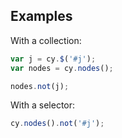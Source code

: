 ## Examples

With a collection:
```js
var j = cy.$('#j');
var nodes = cy.nodes();

nodes.not(j);
```

With a selector:
```js
cy.nodes().not('#j');
```